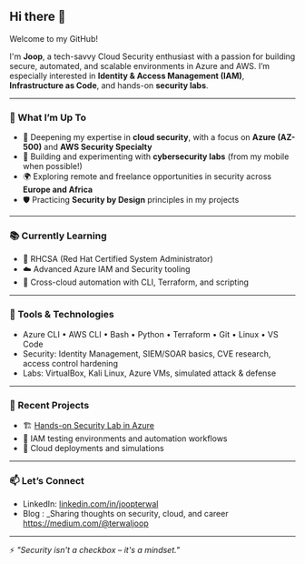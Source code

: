 ## Hi there 👋

Welcome to my GitHub!

I'm **Joop**, a tech-savvy Cloud Security enthusiast with a passion for building secure, automated, and scalable environments in Azure and AWS. I’m especially interested in **Identity & Access Management (IAM)**, **Infrastructure as Code**, and hands-on **security labs**.

---

### 🚀 What I’m Up To
- 🔐 Deepening my expertise in **cloud security**, with a focus on **Azure (AZ-500)** and **AWS Security Specialty**
- 🧪 Building and experimenting with **cybersecurity labs** (from my mobile when possible!)
- 🌍 Exploring remote and freelance opportunities in security across **Europe and Africa**
- 🛡️ Practicing **Security by Design** principles in my projects

---

### 📚 Currently Learning
- 🧠 RHCSA (Red Hat Certified System Administrator)
- ☁️ Advanced Azure IAM and Security tooling
- 🔄 Cross-cloud automation with CLI, Terraform, and scripting

---

### 🧰 Tools & Technologies
- Azure CLI • AWS CLI • Bash • Python • Terraform • Git • Linux • VS Code  
- Security: Identity Management, SIEM/SOAR basics, CVE research, access control hardening  
- Labs: VirtualBox, Kali Linux, Azure VMs, simulated attack & defense

---

### 🔎 Recent Projects
- 🏗️ [Hands-on Security Lab in Azure](https://github.com/Macaroniwdcheese/Step-by-Step-Deployment-Guide)  
- 🔧 IAM testing environments and automation workflows  
- 📶 Cloud deployments and simulations 

---

### 📫 Let’s Connect
- LinkedIn: [linkedin.com/in/joopterwal](https://linkedin.com/in/joopterwal)  
- Blog : _Sharing thoughts on security, cloud, and career https://medium.com/@terwaljoop

---

⚡ *"Security isn't a checkbox – it's a mindset."*  

